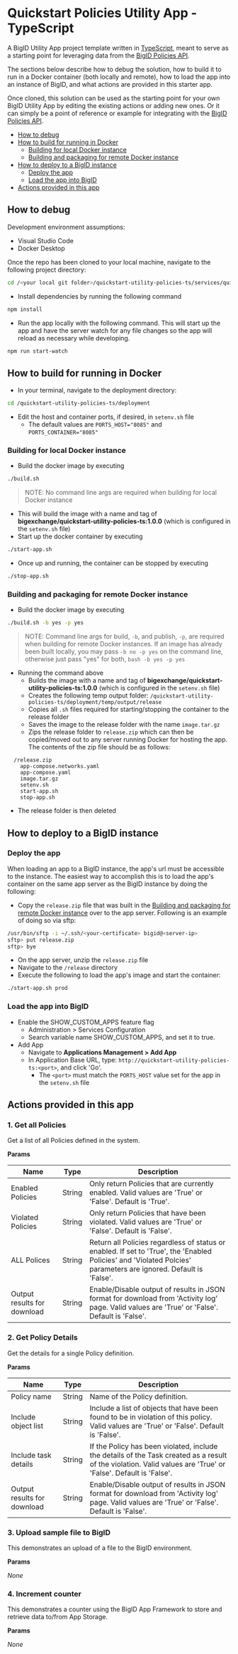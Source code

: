 # Quickstart Policies Utility App - TypeScript

A BigID Utility App project template written in [TypeScript](https://www.typescriptlang.org/), meant to serve as a starting point for leveraging data from the [BigID Policies API](https://www.docs.bigid.com/bigid/reference/head_policies-helpful-hints-page).

The sections below describe how to debug the solution, how to build it to run in a Docker container (both locally and remote), how to load the app into an instance of BigID, and what actions are provided in this starter app.

Once cloned, this solution can be used as the starting point for your own BigID Utility App by editing the existing actions or adding new ones. Or it can simply be a point of reference or example for integrating with the [BigID Policies API](https://www.docs.bigid.com/bigid/reference/head_policies-helpful-hints-page).

- [How to debug](##How-to-debug)
- [How to build for running in Docker](##How-to-build-for-running-in-Docker)
  - [Building for local Docker instance](###Building-for-local-Docker-instance)
  - [Building and packaging for remote Docker instance](###Building-and-packaging-for-remote-Docker-instance)
- [How to deploy to a BigID instance](##How-to-deploy-to-a-BigID-instance)
  - [Deploy the app](###Deploy-the-app)
  - [Load the app into BigID](###Load-the-app-into-BigID)
- [Actions provided in this app](##Actions-provided-in-this-app)

## How to debug

Development environment assumptions:

- Visual Studio Code
- Docker Desktop

Once the repo has been cloned to your local machine, navigate to the following project directory:

```bash
cd /<your local git folder>/quickstart-utility-policies-ts/services/quickstart-utility/src/main/app
```

- Install dependencies by running the following command

```bash
npm install
```

- Run the app locally with the following command. This will start up the app and have the server watch for any file changes so the app will reload as necessary while developing.

```bash
npm run start-watch
```

## How to build for running in Docker

- In your terminal, navigate to the deployment directory:

```bash
cd /quickstart-utility-policies-ts/deployment
```

- Edit the host and container ports, if desired, in `setenv.sh` file
  - The default values are `PORTS_HOST="8085"` and `PORTS_CONTAINER="8085"`

### Building for local Docker instance

- Build the docker image by executing

```bash
./build.sh
```

> NOTE: No command line args are required when building for local Docker instance

- This will build the image with a name and tag of **bigexchange/quickstart-utility-policies-ts:1.0.0** (which is configured in the `setenv.sh` file)
- Start up the docker container by executing

```bash
./start-app.sh
```

- Once up and running, the container can be stopped by executing

```bash
./stop-app.sh
```

### Building and packaging for remote Docker instance

- Build the docker image by executing

```bash
./build.sh -b yes -p yes
```

> NOTE: Command line args for build, `-b`, and publish, `-p`, are required when building for remote Docker instances. If an image has already been built locally, you may pass `-b no -p yes` on the command line, otherwise just pass "yes" for both, `bash -b yes -p yes`

- Running the command above
  - Builds the image with a name and tag of **bigexchange/quickstart-utility-policies-ts:1.0.0** (which is configured in the `setenv.sh` file)
  - Creates the following temp output folder: `/quickstart-utility-policies-ts/deployment/temp/output/release`
  - Copies all `.sh` files required for starting/stopping the container to the release folder
  - Saves the image to the release folder with the name `image.tar.gz`
  - Zips the release folder to `release.zip` which can then be copied/moved out to any server running Docker for hosting the app. The contents of the zip file should be as follows:

```text
  /release.zip
    app-compose.networks.yaml
    app-compose.yaml
    image.tar.gz
    setenv.sh
    start-app.sh
    stop-app.sh
```

- The release folder is then deleted

## How to deploy to a BigID instance

### Deploy the app

When loading an app to a BigID instance, the app's url must be accessible to the instance. The easiest way to accomplish this is to load the app's container on the same app server as the BigID instance by doing the following:

- Copy the `release.zip` file that was built in the [Building and packaging for remote Docker instance](###Building-and-packaging-for-remote-Docker-instance) over to the app server. Following is an example of doing so via sftp:

```bash
/usr/bin/sftp -i ~/.ssh/<your-certificate> bigid@<server-ip>
sftp> put release.zip
sftp> bye
```

- On the app server, unzip the `release.zip` file
- Navigate to the `/release` directory
- Execute the following to load the app's image and start the container:

```bash
./start-app.sh prod
```

### Load the app into BigID

- Enable the SHOW_CUSTOM_APPS feature flag
  - Administration > Services Configuration
  - Search variable name SHOW_CUSTOM_APPS, and set it to true.
- Add App
  - Navigate to **Applications Management > Add App**
  - In Application Base URL, type: `http://quickstart-utility-policies-ts:<port>`, and click 'Go'.
    - The `<port>` must match the `PORTS_HOST` value set for the app in the `setenv.sh` file

## Actions provided in this app

### 1. Get all Policies

Get a list of all Policies defined in the system.

**Params**

|Name | Type | Description|
|---|---|---|
|Enabled Policies|String|Only return Policies that are currently enabled. Valid values are 'True' or 'False'. Default is 'True'.|
|Violated Policies|String|Only return Policies that have been violated. Valid values are 'True' or 'False'. Default is 'False'.|
|ALL Polices|String|Return all Policies regardless of status or enabled. If set to 'True', the 'Enabled Policies' and 'Violated Polcies' parameters are ignored. Default is 'False'.|
|Output results for download|String|Enable/Disable output of results in JSON format for download from 'Activity log' page. Valid values are 'True' or 'False'. Default is 'False'.|

### 2. Get Policy Details

Get the details for a single Policy definition.

**Params**

|Name | Type | Description|
|---|---|---|
|Policy name|String|Name of the Policy definition.|
|Include object list|String|Include a list of objects that have been found to be in violation of this policy. Valid values are 'True' or 'False'. Default is 'False'.|
|Include task details|String|If the Policy has been violated, include the details of the Task created as a result of the violation. Valid values are 'True' or 'False'. Default is 'False'.|
|Output results for download|String|Enable/Disable output of results in JSON format for download from 'Activity log' page. Valid values are 'True' or 'False'. Default is 'False'.|

### 3. Upload sample file to BigID

This demonstrates an upload of a file to the BigID environment.

**Params**

_None_

### 4. Increment counter

This demonstrates a counter using the BigID App Framework to store and retrieve data to/from App Storage.

**Params**

_None_

